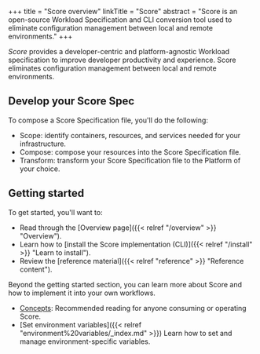 +++
title = "Score overview"
linkTitle = "Score"
abstract = "Score is an open-source Workload Specification and CLI conversion tool used to eliminate configuration management between local and remote environments."
+++

_Score_ provides a developer-centric and platform-agnostic Workload specification to improve developer productivity and experience. Score eliminates configuration management between local and remote environments.

## Develop your Score Spec

To compose a Score Specification file, you'll do the following:

- Scope: identify containers, resources, and services needed for your infrastructure.
- Compose: compose your resources into the Score Specification file.
- Transform: transform your Score Specification file to the Platform of your choice.

## Getting started

To get started, you'll want to:

- Read through the [Overview page]({{< relref "/overview" >}} "Overview").
- Learn how to [install the Score implementation (CLI)]({{< relref "/install" >}} "Learn to install").
- Review the [reference material]({{< relref "reference" >}} "Reference content").

Beyond the getting started section, you can learn more about Score and how to implement it into your own workflows.

- [Concepts](/docs/concepts): Recommended reading for anyone consuming or operating Score.
- [Set environment variables]({{< relref "environment%20variables/_index.md" >}}) Learn how to set and manage environment-specific variables.
